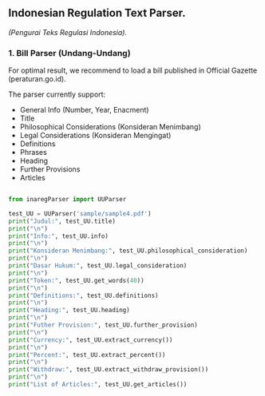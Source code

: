 ## Indonesian Regulation Text Parser.

_(Pengurai Teks Regulasi Indonesia)._

### 1. Bill Parser (Undang-Undang)

For optimal result, we recommend to load a bill published in Official Gazette (peraturan.go.id).

The parser currently support:

- General Info (Number, Year, Enacment)
- Title
- Philosophical Considerations (Konsideran Menimbang)
- Legal Considerations (Konsideran Mengingat)
- Definitions
- Phrases
- Heading
- Further Provisions
- Articles

```python

from inaregParser import UUParser

test_UU = UUParser('sample/sample4.pdf')
print("Judul:", test_UU.title)
print("\n")
print("Info:", test_UU.info)
print("\n")
print("Konsideran Menimbang:", test_UU.philosophical_consideration)
print("\n")
print("Dasar Hukum:", test_UU.legal_consideration)
print("\n")
print("Token:", test_UU.get_words(40))
print("\n")
print("Definitions:", test_UU.definitions)
print("\n")
print("Heading:", test_UU.heading)
print("\n")
print("Futher Provision:", test_UU.further_provision)
print("\n")
print("Currency:", test_UU.extract_currency())
print("\n")
print("Percent:", test_UU.extract_percent())
print("\n")
print("Withdraw:", test_UU.extract_withdraw_provision())
print("\n")
print("List of Articles:", test_UU.get_articles())



```
